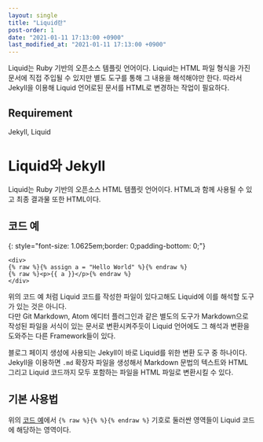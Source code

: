 ```yaml
---
layout: single
title: "Liquid란"
post-order: 1
date: "2021-01-11 17:13:00 +0900"
last_modified_at: "2021-01-11 17:13:00 +0900"
---
```

Liquid는 Ruby 기반의 오픈소스 템플릿 언어이다.
Liquid는 HTML 파일 형식을 가진 문서에 직접 주입될 수 있지만 별도 도구를 통해 그 내용을 해석해야만 한다.
따라서 Jekyll을 이용해 Liquid 언어로된 문서를 HTML로 변경하는 작업이 필요하다.

## Requirement

Jekyll, Liquid

# Liquid와 Jekyll

Liquid는 Ruby 기반의 오픈소스 HTML 템플릿 언어이다. HTML과 함께 사용될 수 있고 최종 결과물 또한 HTML이다.

## 코드 예
{: style="font-size: 1.0625em;border: 0;padding-bottom: 0;"}

```liquid
<div>
{% raw %}{% assign a = "Hello World" %}{% endraw %}
{% raw %}<p>{{ a }}</p>{% endraw %}
</div>
```

위의 코드 예 처럼 Liquid 코드를 작성한 파일이 있다고해도 Liquid에 이를 해석할 도구가 있는 것은 아니다.<br/>
다만 Git Markdown, Atom 에디터 플러그인과 같은 별도의 도구가
Markdown으로 작성된 파일을 서식이 있는 문서로 변환시켜주듯이
Liquid 언어에도 그 해석과 변환을 도와주는 다른 Framework들이 있다.

블로그 페이지 생성에 사용되는 Jekyll이 바로 Liquid를 위한 변환 도구 중 하나이다.
Jekyll을 이용하면 `.md` 확장자 파일을 생성해서 Markdown 문법의 텍스트와 HTML 그리고 Liquid 코드까지
모두 포함하는 파일을 HTML 파일로 변환시킬 수 있다.

## 기본 사용법

위의 [코드 예](#코드-예)에서
`{% raw %}{% %}{% endraw %}` 기호로 둘러싼 영역들이 Liquid 코드에 해당하는 영역이다.
